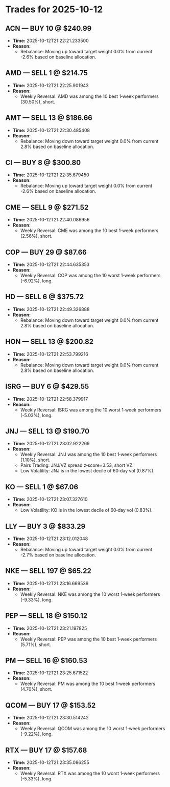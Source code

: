 # Trades for 2025-10-12

## ACN — BUY 10 @ $240.99
- **Time:** 2025-10-12T21:22:21.233500
- **Reason:**
  - Rebalance: Moving up toward target weight 0.0% from current -2.6% based on baseline allocation.

## AMD — SELL 1 @ $214.75
- **Time:** 2025-10-12T21:22:25.901943
- **Reason:**
  - Weekly Reversal: AMD was among the 10 best 1‑week performers (30.50%), short.

## AMT — SELL 13 @ $186.66
- **Time:** 2025-10-12T21:22:30.485408
- **Reason:**
  - Rebalance: Moving down toward target weight 0.0% from current 2.8% based on baseline allocation.

## CI — BUY 8 @ $300.80
- **Time:** 2025-10-12T21:22:35.679450
- **Reason:**
  - Rebalance: Moving up toward target weight 0.0% from current -2.6% based on baseline allocation.

## CME — SELL 9 @ $271.52
- **Time:** 2025-10-12T21:22:40.086956
- **Reason:**
  - Weekly Reversal: CME was among the 10 best 1‑week performers (2.56%), short.

## COP — BUY 29 @ $87.66
- **Time:** 2025-10-12T21:22:44.635353
- **Reason:**
  - Weekly Reversal: COP was among the 10 worst 1‑week performers (-6.92%), long.

## HD — SELL 6 @ $375.72
- **Time:** 2025-10-12T21:22:49.326888
- **Reason:**
  - Rebalance: Moving down toward target weight 0.0% from current 2.8% based on baseline allocation.

## HON — SELL 13 @ $200.82
- **Time:** 2025-10-12T21:22:53.799216
- **Reason:**
  - Rebalance: Moving down toward target weight 0.0% from current 2.8% based on baseline allocation.

## ISRG — BUY 6 @ $429.55
- **Time:** 2025-10-12T21:22:58.379917
- **Reason:**
  - Weekly Reversal: ISRG was among the 10 worst 1‑week performers (-5.03%), long.

## JNJ — SELL 13 @ $190.70
- **Time:** 2025-10-12T21:23:02.922269
- **Reason:**
  - Weekly Reversal: JNJ was among the 10 best 1‑week performers (1.10%), short.
  - Pairs Trading: JNJ/VZ spread z‑score=3.53, short VZ.
  - Low Volatility: JNJ is in the lowest decile of 60‑day vol (0.87%).

## KO — SELL 1 @ $67.06
- **Time:** 2025-10-12T21:23:07.327610
- **Reason:**
  - Low Volatility: KO is in the lowest decile of 60‑day vol (0.83%).

## LLY — BUY 3 @ $833.29
- **Time:** 2025-10-12T21:23:12.012048
- **Reason:**
  - Rebalance: Moving up toward target weight 0.0% from current -2.7% based on baseline allocation.

## NKE — SELL 197 @ $65.22
- **Time:** 2025-10-12T21:23:16.669539
- **Reason:**
  - Weekly Reversal: NKE was among the 10 worst 1‑week performers (-9.33%), long.

## PEP — SELL 18 @ $150.12
- **Time:** 2025-10-12T21:23:21.197825
- **Reason:**
  - Weekly Reversal: PEP was among the 10 best 1‑week performers (5.71%), short.

## PM — SELL 16 @ $160.53
- **Time:** 2025-10-12T21:23:25.671522
- **Reason:**
  - Weekly Reversal: PM was among the 10 best 1‑week performers (4.70%), short.

## QCOM — BUY 17 @ $153.52
- **Time:** 2025-10-12T21:23:30.514242
- **Reason:**
  - Weekly Reversal: QCOM was among the 10 worst 1‑week performers (-9.22%), long.

## RTX — BUY 17 @ $157.68
- **Time:** 2025-10-12T21:23:35.086255
- **Reason:**
  - Weekly Reversal: RTX was among the 10 worst 1‑week performers (-5.33%), long.


